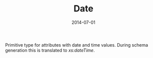 ﻿---
title: Date
toc: false
type: specs
date: "2014-07-01"
draft: false
specification: VEC
version: 1.1.1
documentType: "Recommendation"
elementType: Class
classes:
  - Date
menu_name: vec-1.1.1
---
<p> Primitive type for attributes with date and time values. During schema generation this is translated to <i>xs:dateTime</i>.      </p>